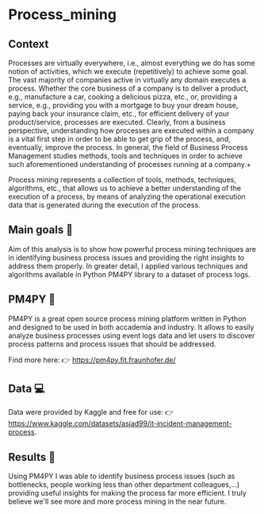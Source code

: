 # Process_mining

## Context
Processes are virtually everywhere, i.e., almost everything we do has some notion of activities, which we execute (repetitively) to achieve some goal. The vast majority of companies active in virtually any domain executes a process. Whether the core business of a company is to deliver a product, e.g., manufacture a car, cooking a delicious pizza, etc., or, providing a service, e.g., providing you with a mortgage to buy your dream house, paying back your insurance claim, etc., for efficient delivery of your product/service, processes are executed. Clearly, from a business perspective, understanding how processes are executed within a company is a vital first step in order to be able to get grip of the process, and, eventually, improve the process. In general, the field of Business Process Management studies methods, tools and techniques in order to achieve such aforementioned understanding of processes running at a company.+

Process mining represents a collection of tools, methods, techniques, algorithms, etc., that allows us to achieve a better understanding of the execution of a process, by means of analyzing the operational execution data that is generated during the execution of the process.

## Main goals 🚩
Aim of this analysis is to show how powerful process mining techniques are in identifying business process issues and providing the right insights to address them properly. In greater detail, I applied various techniques and algorithms available in Python PM4PY library to a dataset of process logs.  

## PM4PY 🔨
PM4PY is a great open source process mining platform written in Python and designed to be used in both accademia and industry. It allows to easily analyze business processes using event logs data and let users to discover process patterns and process issues that should be addressed. 

Find more here: 👉 https://pm4py.fit.fraunhofer.de/

## Data 💻
Data were provided by Kaggle and free for use: 👉 https://www.kaggle.com/datasets/asjad99/it-incident-management-process.

## Results 🎯
Using PM4PY I was able to identify business process issues (such as bottlenecks, people working less than other department colleagues,...) providing useful insights for making the process far more efficient. I truly believe we'll see more and more process mining in the near future. 

